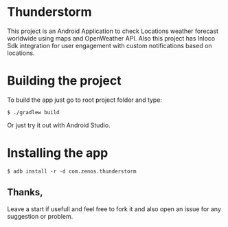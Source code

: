 # Thunderstorm

This project is an Android Application to check Locations weather forecast worldwide using maps and OpenWeather API. Also this project has Inloco Sdk integration for user engagement with custom notifications based on locations.

# Building the project
To build the app just go to root project folder and type:
```
$ ./gradlew build
```

Or just try it out with Android Studio.

# Installing the app

```shell
$ adb install -r -d com.zenos.thunderstorm
```

## Thanks,

Leave a start if usefull and feel free to fork it and also open an issue for any suggestion or problem.